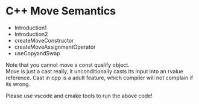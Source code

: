 # C++ Move Semantics

- Introduction1
- Introduction2
- createMoveConstructor
- createMoveAssignmentOperator 
- useCopyandSwap

Note that you cannot move a const qualify object.  
Move is just a cast really, it unconditionally casts its input into an rvalue reference.
Cast in cpp is a adult feature, which compiler will not complain if its wrong.

Please use vscode and cmake tools to run the above code!